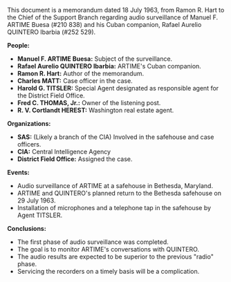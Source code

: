 This document is a memorandum dated 18 July 1963, from Ramon R. Hart to the Chief of the Support Branch regarding audio surveillance of Manuel F. ARTIME Buesa (#210 838) and his Cuban companion, Rafael Aurelio QUINTERO Ibarbia (#252 529).

**People:**

*   **Manuel F. ARTIME Buesa:** Subject of the surveillance.
*   **Rafael Aurelio QUINTERO Ibarbia:** ARTIME's Cuban companion.
*   **Ramon R. Hart:** Author of the memorandum.
*   **Charles MATT:** Case officer in the case.
*   **Harold G. TITSLER:** Special Agent designated as responsible agent for the District Field Office.
*   **Fred C. THOMAS, Jr.:** Owner of the listening post.
*   **R. V. Cortlandt HEREST:** Washington real estate agent.

**Organizations:**

*   **SAS:** (Likely a branch of the CIA) Involved in the safehouse and case officers.
*   **CIA:** Central Intelligence Agency
*   **District Field Office:** Assigned the case.

**Events:**

*   Audio surveillance of ARTIME at a safehouse in Bethesda, Maryland.
*   ARTIME and QUINTERO's planned return to the Bethesda safehouse on 29 July 1963.
*   Installation of microphones and a telephone tap in the safehouse by Agent TITSLER.

**Conclusions:**

*   The first phase of audio surveillance was completed.
*   The goal is to monitor ARTIME's conversations with QUINTERO.
*   The audio results are expected to be superior to the previous "radio" phase.
*   Servicing the recorders on a timely basis will be a complication.
